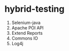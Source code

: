 ﻿# hybrid-testing

<ol>
<li>Selenium-java</li>
<li>Apache POI API</li>
<li>Extend Reports</li>
<li>Commons IO</li>
<li>Log4j</li>
</ol>
